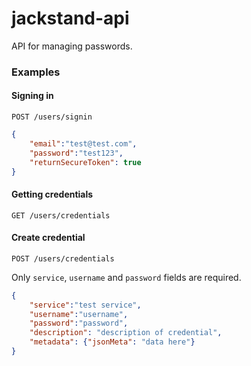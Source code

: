 # jackstand-api
API for managing passwords.

### Examples


#### Signing in
`POST /users/signin`
```json
{
    "email":"test@test.com",
    "password":"test123",
    "returnSecureToken": true
}
```

#### Getting credentials
`GET /users/credentials`

#### Create credential
`POST /users/credentials`

Only `service`, `username` and `password` fields are required.

```json
{
    "service":"test service",
    "username":"username", 
    "password":"password",
    "description": "description of credential",
    "metadata": {"jsonMeta": "data here"}
}
```
